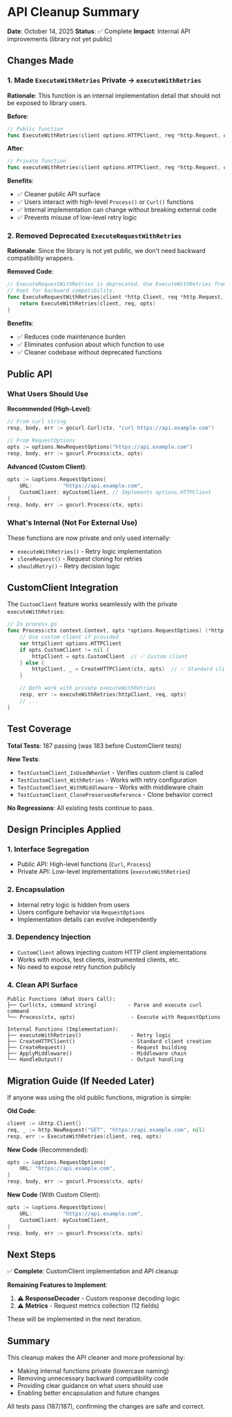 # API Cleanup Summary

**Date**: October 14, 2025
**Status**: ✅ Complete
**Impact**: Internal API improvements (library not yet public)

## Changes Made

### 1. Made `ExecuteWithRetries` Private → `executeWithRetries`

**Rationale**: This function is an internal implementation detail that should not be exposed to library users.

**Before**:
```go
// Public function
func ExecuteWithRetries(client options.HTTPClient, req *http.Request, opts *options.RequestOptions) (*http.Response, error)
```

**After**:
```go
// Private function
func executeWithRetries(client options.HTTPClient, req *http.Request, opts *options.RequestOptions) (*http.Response, error)
```

**Benefits**:
- ✅ Cleaner public API surface
- ✅ Users interact with high-level `Process()` or `Curl()` functions
- ✅ Internal implementation can change without breaking external code
- ✅ Prevents misuse of low-level retry logic

### 2. Removed Deprecated `ExecuteRequestWithRetries`

**Rationale**: Since the library is not yet public, we don't need backward compatibility wrappers.

**Removed Code**:
```go
// ExecuteRequestWithRetries is deprecated. Use ExecuteWithRetries from retry.go instead.
// Kept for backward compatibility.
func ExecuteRequestWithRetries(client *http.Client, req *http.Request, opts *options.RequestOptions) (*http.Response, error) {
	return ExecuteWithRetries(client, req, opts)
}
```

**Benefits**:
- ✅ Reduces code maintenance burden
- ✅ Eliminates confusion about which function to use
- ✅ Cleaner codebase without deprecated functions

## Public API

### What Users Should Use

**Recommended (High-Level)**:
```go
// From curl string
resp, body, err := gocurl.Curl(ctx, "curl https://api.example.com")

// From RequestOptions
opts := options.NewRequestOptions("https://api.example.com")
resp, body, err := gocurl.Process(ctx, opts)
```

**Advanced (Custom Client)**:
```go
opts := &options.RequestOptions{
    URL:          "https://api.example.com",
    CustomClient: myCustomClient, // Implements options.HTTPClient
}
resp, body, err := gocurl.Process(ctx, opts)
```

### What's Internal (Not For External Use)

These functions are now private and only used internally:
- `executeWithRetries()` - Retry logic implementation
- `cloneRequest()` - Request cloning for retries
- `shouldRetry()` - Retry decision logic

## CustomClient Integration

The `CustomClient` feature works seamlessly with the private `executeWithRetries`:

```go
// In process.go
func Process(ctx context.Context, opts *options.RequestOptions) (*http.Response, string, error) {
    // Use custom client if provided
    var httpClient options.HTTPClient
    if opts.CustomClient != nil {
        httpClient = opts.CustomClient  // ✅ Custom client
    } else {
        httpClient, _ = CreateHTTPClient(ctx, opts)  // ✅ Standard client
    }

    // Both work with private executeWithRetries
    resp, err := executeWithRetries(httpClient, req, opts)
    // ...
}
```

## Test Coverage

**Total Tests**: 187 passing (was 183 before CustomClient tests)

**New Tests**:
- `TestCustomClient_IsUsedWhenSet` - Verifies custom client is called
- `TestCustomClient_WithRetries` - Works with retry configuration
- `TestCustomClient_WithMiddleware` - Works with middleware chain
- `TestCustomClient_ClonePreservesReference` - Clone behavior correct

**No Regressions**: All existing tests continue to pass.

## Design Principles Applied

### 1. **Interface Segregation**
- Public API: High-level functions (`Curl`, `Process`)
- Private API: Low-level implementations (`executeWithRetries`)

### 2. **Encapsulation**
- Internal retry logic is hidden from users
- Users configure behavior via `RequestOptions`
- Implementation details can evolve independently

### 3. **Dependency Injection**
- `CustomClient` allows injecting custom HTTP client implementations
- Works with mocks, test clients, instrumented clients, etc.
- No need to expose retry function publicly

### 4. **Clean API Surface**
```
Public Functions (What Users Call):
├── Curl(ctx, command string)          - Parse and execute curl command
└── Process(ctx, opts)                  - Execute with RequestOptions

Internal Functions (Implementation):
├── executeWithRetries()                - Retry logic
├── CreateHTTPClient()                  - Standard client creation
├── CreateRequest()                     - Request building
├── ApplyMiddleware()                   - Middleware chain
└── HandleOutput()                      - Output handling
```

## Migration Guide (If Needed Later)

If anyone was using the old public functions, migration is simple:

**Old Code**:
```go
client := &http.Client{}
req, _ := http.NewRequest("GET", "https://api.example.com", nil)
resp, err := ExecuteWithRetries(client, req, opts)
```

**New Code** (Recommended):
```go
opts := &options.RequestOptions{
    URL: "https://api.example.com",
}
resp, body, err := gocurl.Process(ctx, opts)
```

**New Code** (With Custom Client):
```go
opts := &options.RequestOptions{
    URL:          "https://api.example.com",
    CustomClient: myCustomClient,
}
resp, body, err := gocurl.Process(ctx, opts)
```

## Next Steps

✅ **Complete**: CustomClient implementation and API cleanup

**Remaining Features to Implement**:
1. ⚠️ **ResponseDecoder** - Custom response decoding logic
2. ⚠️ **Metrics** - Request metrics collection (12 fields)

These will be implemented in the next iteration.

## Summary

This cleanup makes the API cleaner and more professional by:
- Making internal functions private (lowercase naming)
- Removing unnecessary backward compatibility code
- Providing clear guidance on what users should use
- Enabling better encapsulation and future changes

All tests pass (187/187), confirming the changes are safe and correct.
